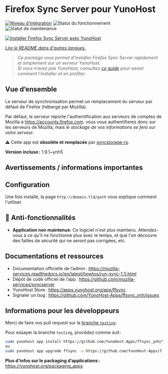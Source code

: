 <!--
Nota bene : ce README est automatiquement généré par <https://github.com/YunoHost/apps/tree/master/tools/readme_generator>
Il NE doit PAS être modifié à la main.
-->

# Firefox Sync Server pour YunoHost

[![Niveau d’intégration](https://dash.yunohost.org/integration/ffsync.svg)](https://dash.yunohost.org/appci/app/ffsync) ![Statut du fonctionnement](https://ci-apps.yunohost.org/ci/badges/ffsync.status.svg) ![Statut de maintenance](https://ci-apps.yunohost.org/ci/badges/ffsync.maintain.svg)

[![Installer Firefox Sync Server avec YunoHost](https://install-app.yunohost.org/install-with-yunohost.svg)](https://install-app.yunohost.org/?app=ffsync)

*[Lire le README dans d'autres langues.](./ALL_README.md)*

> *Ce package vous permet d’installer Firefox Sync Server rapidement et simplement sur un serveur YunoHost.*  
> *Si vous n’avez pas YunoHost, consultez [ce guide](https://yunohost.org/install) pour savoir comment l’installer et en profiter.*

## Vue d’ensemble

Le serveur de synchronisation permet un remplacement du serveur par défaut de Firefox (hébergé par Mozilla).

Par défaut, le serveur reporte l'authentification aux serveurs de comptes de Mozilla à https://accounts.firefox.com. vous vous authentifierez donc sur les serveurs de Mozilla, mais _le stockage de vos informations se fera sur votre serveur_.

⚠️ Cette app est **obsolète et remplacée** par [syncstorage-rs](https://apps.yunohost.org/app/syncserver-rs).


**Version incluse :** 1.9.1~ynh5
## Avertissements / informations importantes

## Configuration

Une fois installé, la page `http://domain.tld/path` vous explique comment l'utiliser.
## :red_circle: Anti-fonctionnalités

- **Application non maintenue**: Ce logiciel n'est plus maintenu. Attendez-vous à ce qu'il ne fonctionne plus avec le temps, et que l'on découvre des failles de sécurité qui ne seront pas corrigées, etc.

## Documentations et ressources

- Documentation officielle de l’admin : <https://mozilla-services.readthedocs.io/en/latest/howtos/run-sync-1.5.html>
- Dépôt de code officiel de l’app : <https://github.com/mozilla-services/syncserver>
- YunoHost Store : <https://apps.yunohost.org/app/ffsync>
- Signaler un bug : <https://github.com/YunoHost-Apps/ffsync_ynh/issues>

## Informations pour les développeurs

Merci de faire vos pull request sur la [branche `testing`](https://github.com/YunoHost-Apps/ffsync_ynh/tree/testing).

Pour essayer la branche `testing`, procédez comme suit :

```bash
sudo yunohost app install https://github.com/YunoHost-Apps/ffsync_ynh/tree/testing --debug
ou
sudo yunohost app upgrade ffsync -u https://github.com/YunoHost-Apps/ffsync_ynh/tree/testing --debug
```

**Plus d’infos sur le packaging d’applications :** <https://yunohost.org/packaging_apps>
